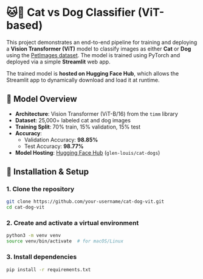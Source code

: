 # 🐱🐶 Cat vs Dog Classifier (ViT-based)

This project demonstrates an end-to-end pipeline for training and deploying a **Vision Transformer (ViT)** model to classify images as either **Cat** or **Dog** using the [PetImages dataset](https://www.microsoft.com/en-us/download/details.aspx?id=54765). The model is trained using PyTorch and deployed via a simple **Streamlit** web app.

The trained model is **hosted on Hugging Face Hub**, which allows the Streamlit app to dynamically download and load it at runtime.



## 🧠 Model Overview

- **Architecture**: Vision Transformer (ViT-B/16) from the `timm` library
- **Dataset**: 25,000+ labeled cat and dog images
- **Training Split**: 70% train, 15% validation, 15% test
- **Accuracy**: 
  - Validation Accuracy: **98.85%**
  - Test Accuracy: **98.77%**
- **Model Hosting**: [Hugging Face Hub](https://huggingface.co/) (`glen-louis/cat-dogs`)






## 🚀 Installation & Setup

### 1. Clone the repository

```bash
git clone https://github.com/your-username/cat-dog-vit.git
cd cat-dog-vit
```

### 2. Create and activate a virtual environment

```bash
python3 -m venv venv
source venv/bin/activate  # for macOS/Linux
```

### 3. Install dependencies
```bash
pip install -r requirements.txt
```
